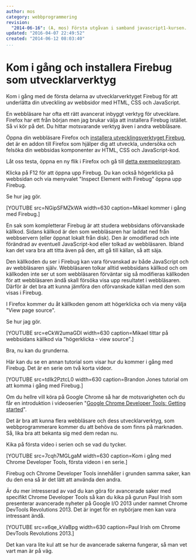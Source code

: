 ```yaml
---
author: mos
category: webbprogrammering
revision:
  "2014-06-16": (A, mos) Första utgåvan i samband javascript1-kursen.
updated: "2016-04-07 22:49:52"
created: "2014-06-12 08:03:40"
...
```

Kom i gång och installera Firebug som utvecklarverktyg
==================================

Kom i gång med de första delarna av utvecklarverktyget Firebug för att underlätta din utveckling av webbsidor med HTML, CSS och JavaScript.

<!--more-->

En webbläsare har ofta ett rätt avancerat inbyggt verktyg för utvecklare. Firefox har ett från början men jag brukar välja att installera Firebug istället. Så vi kör på det. Du hittar motsvarande verktyg även i andra webbläsare.

Öppna din webbläsare Firefox och [installera utvecklingsverktyget Firebug](http://getfirebug.com/downloads), det är en addon till Firefox som hjälper dig att utveckla, undersöka och felsöka din webbsidas komponenter av HTML, CSS och JavaScript-kod.

Låt oss testa, öppna en ny flik i Firefox och gå till [detta exempelprogram](javascript1/repo/example/sandbox).

Klicka på F12 för att öppna upp Firebug. Du kan också högerklicka på webbsidan och via menyvalet "Inspect Element with Firebug" öppna upp Firebug. 

Se hur jag gör.

[YOUTUBE src=NGipSFMZkWA width=630 caption=Mikael kommer i gång med Firebug.]

En sak som kompletterar Firebug är att studera webbsidans oförvanskade källkod. Sidans källkod är den som webbläsaren har laddat ned från webbservern (eller öppnat lokalt från disk). Den är omodifierad och inte förändrad av eventuell JavaScript-kod eller tolkad av webbläsaren. Ibland kan det vara bra att titta även på den, att gå till källan, så att säja.

Den källkoden du ser i Firebug kan vara förvanskad av både JavaScript och av webbläsaren själv. Webbläsaren tolkar alltid webbsidans källkod och om källkoden inte ser ut som webbläsaren förväntar sig så modifieras källkoden för att webbläsaren ändå skall försöka visa upp resultatet i webbläsaren. Därför är det bra att kunna jämföra den oförvanskade källan med den som visas i Firebug.

I Firefox kommer du åt källkoden genom att högerklicka och via meny välja "View page source".

Se hur jag gör.

[YOUTUBE src=eCkW2umaGDI width=630 caption=Mikael tittar på webbsidans källkod via "högerklicka - view source".]

Bra, nu kan du grunderna. 

Här kan du se en annan tutorial som visar hur du kommer i gång med Firebug. Det är en serie om två korta videor.

[YOUTUBE src=tdIk2PztcL0 width=630 caption=Brandon Jones tutorial om att komma i gång med Firebug.]

Om du hellre vill köra på Google Chrome så har de motsvarigheten och du får en introduktion i videoserien "[Google Chrome Developer Tools: Getting started](https://www.youtube.com/playlist?list=PLB9EC47A6AAE4540F)".

Det är bra att kunna flera webbläsare och dess utvecklarverktyg, som webbprogrammerare kommer du att behöva de som finns på marknaden. Så, lika bra att bekanta sig med dem redan nu.

Kika på första video i serien och se vad du tycker.

[YOUTUBE src=7cqh7MGLgaM width=630 caption=Kom i gång med Chrome Developer Tools, första videon i en serie.]

Firebug och Chrome Developer Tools innehåller i grunden samma saker, kan du den ena så är det lätt att använda den andra.

Är du mer intresserad av vad du kan göra för avancerade saker med specifikt Chrome Developer Tools så kan du kika på gurun Paul Irish som presenterar avancerade nyheter på Google I/O 2013 under namnet Chrome DevTools Revolutions 2013. Det är inget för en nybörjare men kan vara intressant ändå.

[YOUTUBE src=x6qe_kVaBpg width=630 caption=Paul Irish om Chrome DevTools Revolutions 2013.]

Det kan vara lite kul att se hur de avancerade sakerna fungerar, så man vet vart man är på väg.




